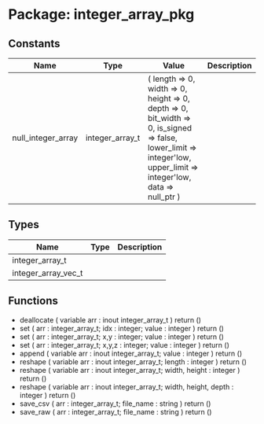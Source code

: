 # Package: integer_array_pkg
## Constants
| Name               | Type            | Value                                                                                                                                                                                                       | Description |
| ------------------ | --------------- | ----------------------------------------------------------------------------------------------------------------------------------------------------------------------------------------------------------- | ----------- |
| null_integer_array | integer_array_t |  (     length => 0,     width => 0,     height => 0,     depth => 0,     bit_width => 0,     is_signed => false,     lower_limit => integer'low,     upper_limit => integer'low,     data => null_ptr     ) |             |
## Types
| Name                | Type | Description |
| ------------------- | ---- | ----------- |
| integer_array_t     |      |             |
| integer_array_vec_t |      |             |
## Functions
- deallocate <font id="function_arguments">(    variable arr : inout integer_array_t
  )</font> <font id="function_return">return ()</font>
- set <font id="function_arguments">(    arr   : integer_array_t;
    idx   : integer;
    value : integer
  )</font> <font id="function_return">return ()</font>
- set <font id="function_arguments">(    arr   : integer_array_t;
    x,y   : integer;
    value : integer
  )</font> <font id="function_return">return ()</font>
- set <font id="function_arguments">(    arr   : integer_array_t;
    x,y,z : integer;
    value : integer
  )</font> <font id="function_return">return ()</font>
- append <font id="function_arguments">(    variable arr : inout integer_array_t;
    value        : integer
  )</font> <font id="function_return">return ()</font>
- reshape <font id="function_arguments">(    variable arr : inout integer_array_t;
    length       : integer
  )</font> <font id="function_return">return ()</font>
- reshape <font id="function_arguments">(    variable arr  : inout integer_array_t;
    width, height : integer
  )</font> <font id="function_return">return ()</font>
- reshape <font id="function_arguments">(    variable arr         : inout integer_array_t;
    width, height, depth : integer
  )</font> <font id="function_return">return ()</font>
- save_csv <font id="function_arguments">(    arr       : integer_array_t;
    file_name : string
  )</font> <font id="function_return">return ()</font>
- save_raw <font id="function_arguments">(    arr       : integer_array_t;
    file_name : string
  )</font> <font id="function_return">return ()</font>
